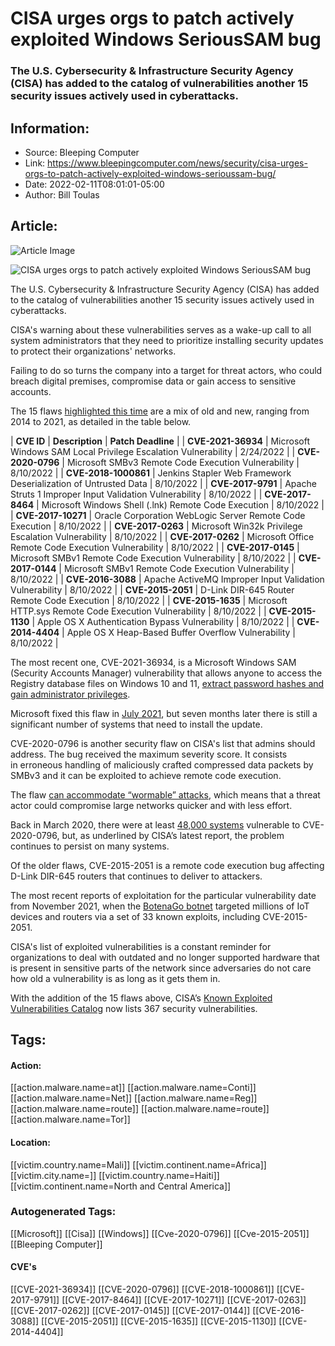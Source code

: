 # CISA urges orgs to patch actively exploited Windows SeriousSAM bug
### The U.S. Cybersecurity & Infrastructure Security Agency (CISA) has added to the catalog of vulnerabilities another 15 security issues actively used in cyberattacks.

## Information:
+ Source: Bleeping Computer
+ Link: https://www.bleepingcomputer.com/news/security/cisa-urges-orgs-to-patch-actively-exploited-windows-serioussam-bug/
+ Date: 2022-02-11T08:01:01-05:00
+ Author: Bill Toulas


## Article:
![Article Image](https://www.bleepstatic.com/content/hl-images/2021/08/19/CISA_headpic.jpg)

![CISA urges orgs to patch actively exploited Windows SeriousSAM bug](https://www.bleepstatic.com/content/hl-images/2021/08/19/CISA_headpic.jpg?rand=1039976468)


The U.S. Cybersecurity & Infrastructure Security Agency (CISA) has added to the catalog of vulnerabilities another 15 security issues actively used in cyberattacks.


CISA's warning about these vulnerabilities serves as a wake-up call to all system administrators that they need to prioritize installing security updates to protect their organizations' networks.


Failing to do so turns the company into a target for threat actors, who could breach digital premises, compromise data or gain access to sensitive accounts.


The 15 flaws [highlighted this time](https://www.cisa.gov/uscert/ncas/current-activity/2022/02/10/cisa-adds-15-known-exploited-vulnerabilities-catalog) are a mix of old and new, ranging from 2014 to 2021, as detailed in the table below.




| **CVE ID** | **Description** | **Patch Deadline** |
| **CVE-2021-36934** | Microsoft Windows SAM Local Privilege Escalation Vulnerability | 2/24/2022 |
| **CVE-2020-0796** | Microsoft SMBv3 Remote Code Execution Vulnerability | 8/10/2022 |
| **CVE-2018-1000861** | Jenkins Stapler Web Framework Deserialization of Untrusted Data | 8/10/2022 |
| **CVE-2017-9791** | Apache Struts 1 Improper Input Validation Vulnerability | 8/10/2022 |
| **CVE-2017-8464** | Microsoft Windows Shell (.lnk) Remote Code Execution | 8/10/2022 |
| **CVE-2017-10271** | Oracle Corporation WebLogic Server Remote Code Execution | 8/10/2022 |
| **CVE-2017-0263** | Microsoft Win32k Privilege Escalation Vulnerability | 8/10/2022 |
| **CVE-2017-0262** | Microsoft Office Remote Code Execution Vulnerability | 8/10/2022 |
| **CVE-2017-0145** | Microsoft SMBv1 Remote Code Execution Vulnerability | 8/10/2022 |
| **CVE-2017-0144** | Microsoft SMBv1 Remote Code Execution Vulnerability | 8/10/2022 |
| **CVE-2016-3088** | Apache ActiveMQ Improper Input Validation Vulnerability | 8/10/2022 |
| **CVE-2015-2051** | D-Link DIR-645 Router Remote Code Execution | 8/10/2022 |
| **CVE-2015-1635** | Microsoft HTTP.sys Remote Code Execution Vulnerability | 8/10/2022 |
| **CVE-2015-1130** | Apple OS X Authentication Bypass Vulnerability | 8/10/2022 |
| **CVE-2014-4404** | Apple OS X Heap-Based Buffer Overflow Vulnerability | 8/10/2022 |

The most recent one, CVE-2021-36934, is a Microsoft Windows SAM (Security Accounts Manager) vulnerability that allows anyone to access the Registry database files on Windows 10 and 11, [extract password hashes and gain administrator privileges](https://www.bleepingcomputer.com/news/microsoft/new-windows-10-vulnerability-allows-anyone-to-get-admin-privileges/).


Microsoft fixed this flaw in [July 2021](https://msrc.microsoft.com/update-guide/vulnerability/CVE-2021-36934), but seven months later there is still a significant number of systems that need to install the update.


CVE-2020-0796 is another security flaw on CISA's list that admins should address. The bug received the maximum severity score. It consists in erroneous handling of maliciously crafted compressed data packets by SMBv3 and it can be exploited to achieve remote code execution.


The flaw [can accommodate “wormable” attacks](https://www.bleepingcomputer.com/news/security/microsoft-leaks-info-on-wormable-windows-smbv3-cve-2020-0796-flaw/), which means that a threat actor could compromise large networks quicker and with less effort.


Back in March 2020, there were at least [48,000 systems](https://www.bleepingcomputer.com/news/security/48k-windows-hosts-vulnerable-to-smbghost-cve-2020-0796-rce-attacks/) vulnerable to CVE-2020-0796, but, as underlined by CISA’s latest report, the problem continues to persist on many systems.


Of the older flaws, CVE-2015-2051 is a remote code execution bug affecting D-Link DIR-645 routers that continues to deliver to attackers.


The most recent reports of exploitation for the particular vulnerability date from November 2021, when the [BotenaGo botnet](https://www.bleepingcomputer.com/news/security/botenago-botnet-targets-millions-of-iot-devices-with-33-exploits/) targeted millions of IoT devices and routers via a set of 33 known exploits, including CVE-2015-2051.


CISA's list of exploited vulnerabilities is a constant reminder for organizations to deal with outdated and no longer supported hardware that is present in sensitive parts of the network since adversaries do not care how old a vulnerability is as long as it gets them in.


With the addition of the 15 flaws above, CISA’s [Known Exploited Vulnerabilities Catalog](https://www.cisa.gov/known-exploited-vulnerabilities-catalog) now lists 367 security vulnerabilities.





## Tags:

#### Action:
[[action.malware.name=at]] [[action.malware.name=Conti]] [[action.malware.name=Net]] [[action.malware.name=Reg]] [[action.malware.name=route]] [[action.malware.name=route]] [[action.malware.name=Tor]]

#### Location:
[[victim.country.name=Mali]] [[victim.continent.name=Africa]] [[victim.city.name=]] [[victim.country.name=Haiti]] [[victim.continent.name=North and Central America]]

### Autogenerated Tags:
[[Microsoft]] [[Cisa]] [[Windows]] [[Cve-2020-0796]] [[Cve-2015-2051]] [[Bleeping Computer]]
#### CVE's
[[CVE-2021-36934]] [[CVE-2020-0796]] [[CVE-2018-1000861]] [[CVE-2017-9791]] [[CVE-2017-8464]] [[CVE-2017-10271]] [[CVE-2017-0263]] [[CVE-2017-0262]] [[CVE-2017-0145]] [[CVE-2017-0144]] [[CVE-2016-3088]] [[CVE-2015-2051]] [[CVE-2015-1635]] [[CVE-2015-1130]] [[CVE-2014-4404]]

